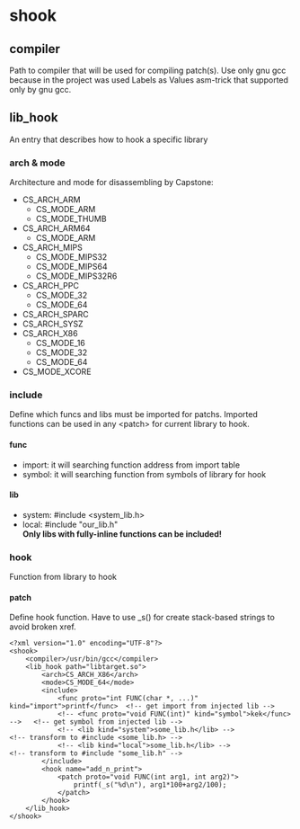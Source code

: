 # shook
## compiler
Path to compiler that will be used for compiling patch(s). Use only gnu gcc because in the project was used Labels as Values asm-trick that supported only by gnu gcc.
## lib_hook
An entry that describes how to hook a specific library
### arch & mode
Architecture and mode for disassembling by Capstone:
- CS_ARCH_ARM
    - CS_MODE_ARM
    - CS_MODE_THUMB
- CS_ARCH_ARM64
    - CS_MODE_ARM
- CS_ARCH_MIPS
    - CS_MODE_MIPS32
    - CS_MODE_MIPS64
    - CS_MODE_MIPS32R6
- CS_ARCH_PPC
    - CS_MODE_32
    - CS_MODE_64
- CS_ARCH_SPARC
- CS_ARCH_SYSZ
- CS_ARCH_X86
    - CS_MODE_16
    - CS_MODE_32
    - CS_MODE_64
- CS_MODE_XCORE
### include
Define which funcs and libs must be imported for patchs. Imported functions can be used in any \<patch\> for current library to hook.
#### func
- import: it will searching function address from import table
- symbol: it will searching function from symbols of library for hook
#### lib
- system: #include \<system_lib.h\> 
- local: #include "our_lib.h"<br />
**Only libs with fully-inline functions can be included!**
### hook
Function from library to hook
#### patch
Define hook function. Have to use _s() for create stack-based strings to avoid broken xref.

```
<?xml version="1.0" encoding="UTF-8"?>
<shook>
    <compiler>/usr/bin/gcc</compiler>
    <lib_hook path="libtarget.so">
        <arch>CS_ARCH_X86</arch>
        <mode>CS_MODE_64</mode>
        <include>
            <func proto="int FUNC(char *, ...)" kind="import">printf</func>  <!-- get import from injected lib -->
            <!-- <func proto="void FUNC(int)" kind="symbol">kek</func> -->   <!-- get symbol from injected lib -->
            <!-- <lib kind="system">some_lib.h</lib> -->                     <!-- transform to #include <some_lib.h> -->
            <!-- <lib kind="local">some_lib.h</lib> -->                      <!-- transform to #include "some_lib.h" -->
        </include>
        <hook name="add_n_print">
            <patch proto="void FUNC(int arg1, int arg2)">
                printf(_s("%d\n"), arg1*100+arg2/100);
            </patch>
        </hook>
    </lib_hook>
</shook>
```